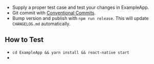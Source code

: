 - Supply a proper test case and test your changes in ExampleApp.
- Git commit with [Conventional Commits](https://conventionalcommits.org/).
- Bump version and publish with `npm run release`. This will update `CHANGELOG.md` automatically.

## How to Test

- `cd ExampleApp && yarn install && react-native start`
- 

